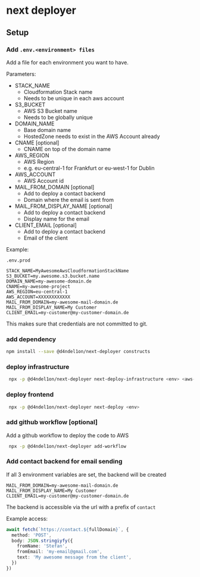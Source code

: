 # next deployer

## Setup

### Add `.env.<environment> files`

Add a file for each environment you want to have.

Parameters:

* STACK_NAME
    * Cloudformation Stack name
    * Needs to be unique in each aws account
* S3_BUCKET
    * AWS S3 Bucket name
    * Needs to be globally unique
* DOMAIN_NAME
    * Base domain name
    * HostedZone needs to exist in the AWS Account already
* CNAME [optional]
    * CNAME on top of the domain name
* AWS_REGION
    * AWS Region
    * e.g. eu-central-1 for Frankfurt or eu-west-1 for Dublin
* AWS_ACCOUNT
    * AWS Account id
* MAIL_FROM_DOMAIN [optional]
    * Add to deploy a contact backend
    * Domain where the email is sent from
* MAIL_FROM_DISPLAY_NAME [optional]
    * Add to deploy a contact backend
    * Display name for the email
* CLIENT_EMAIL [optional]
    * Add to deploy a contact backend
    * Email of the client

Example:

`.env.prod`

```
STACK_NAME=MyAwesomeAwsCloudformationStackName
S3_BUCKET=my.awesome.s3.bucket.name
DOMAIN_NAME=my-awesome-domain.de
CNAME=my-awesome-project
AWS_REGION=eu-central-1
AWS_ACCOUNT=XXXXXXXXXXXX
MAIL_FROM_DOMAIN=my-awesome-mail-domain.de
MAIL_FROM_DISPLAY_NAME=My Customer
CLIENT_EMAIL=my-customer@my-customer-domain.de
```

This makes sure that credentials are not committed to git.

### add dependency

```bash
npm install --save @d4ndel1on/next-deployer constructs
```

### deploy infrastructure

```bash
 npx -p @d4ndel1on/next-deployer next-deploy-infrastructure <env> <aws-profile>
```

### deploy frontend

```bash
 npx -p @d4ndel1on/next-deployer next-deploy <env>
```

### add github workflow [optional]

Add a github workflow to deploy the code to AWS

```bash
 npx -p @d4ndel1on/next-deployer add-workflow
```

### Add contact backend for email sending

If all 3 environment variables are set, the backend will be created

```
MAIL_FROM_DOMAIN=my-awesome-mail-domain.de
MAIL_FROM_DISPLAY_NAME=My Customer
CLIENT_EMAIL=my-customer@my-customer-domain.de
```

The backend is accessible via the url with a prefix of `contact`

Example access:

```typescript
await fetch(`https://contact.${fullDomain}`, {
  method: 'POST',
  body: JSON.stringiyfy({
    fromName: 'Stefan',
    fromEmail: 'my-email@gmail.com',
    text: 'My awesome message from the client',
  })
})
```